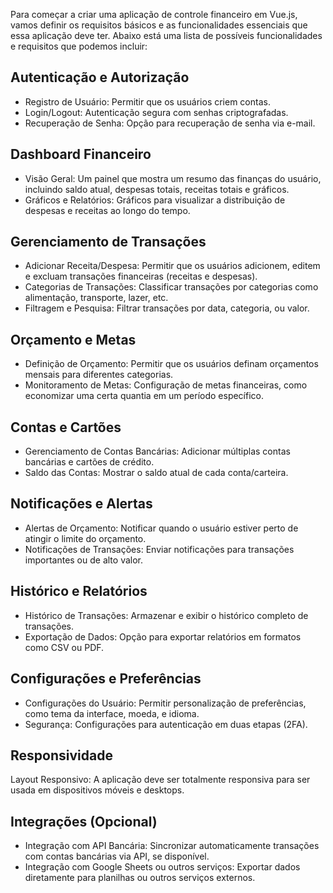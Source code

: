 Para começar a criar uma aplicação de controle financeiro em Vue.js, vamos definir os requisitos básicos e as funcionalidades essenciais que essa aplicação deve ter. Abaixo está uma lista de possíveis funcionalidades e requisitos que podemos incluir:

## Autenticação e Autorização
- Registro de Usuário: Permitir que os usuários criem contas.
- Login/Logout: Autenticação segura com senhas criptografadas.
- Recuperação de Senha: Opção para recuperação de senha via e-mail.

## Dashboard Financeiro
- Visão Geral: Um painel que mostra um resumo das finanças do usuário, incluindo saldo atual, despesas totais, receitas totais e gráficos.
- Gráficos e Relatórios: Gráficos para visualizar a distribuição de despesas e receitas ao longo do tempo.

## Gerenciamento de Transações
- Adicionar Receita/Despesa: Permitir que os usuários adicionem, editem e excluam transações financeiras (receitas e despesas).
- Categorias de Transações: Classificar transações por categorias como alimentação, transporte, lazer, etc.
- Filtragem e Pesquisa: Filtrar transações por data, categoria, ou valor.

## Orçamento e Metas
- Definição de Orçamento: Permitir que os usuários definam orçamentos mensais para diferentes categorias.
- Monitoramento de Metas: Configuração de metas financeiras, como economizar uma certa quantia em um período específico.

## Contas e Cartões
- Gerenciamento de Contas Bancárias: Adicionar múltiplas contas bancárias e cartões de crédito.
- Saldo das Contas: Mostrar o saldo atual de cada conta/carteira.

## Notificações e Alertas
- Alertas de Orçamento: Notificar quando o usuário estiver perto de atingir o limite do orçamento.
- Notificações de Transações: Enviar notificações para transações importantes ou de alto valor.

## Histórico e Relatórios
- Histórico de Transações: Armazenar e exibir o histórico completo de transações.
- Exportação de Dados: Opção para exportar relatórios em formatos como CSV ou PDF.

## Configurações e Preferências
- Configurações do Usuário: Permitir personalização de preferências, como tema da interface, moeda, e idioma.
- Segurança: Configurações para autenticação em duas etapas (2FA).

## Responsividade
Layout Responsivo: A aplicação deve ser totalmente responsiva para ser usada em dispositivos móveis e desktops.

## Integrações (Opcional)
- Integração com API Bancária: Sincronizar automaticamente transações com contas bancárias via API, se disponível.
- Integração com Google Sheets ou outros serviços: Exportar dados diretamente para planilhas ou outros serviços externos.